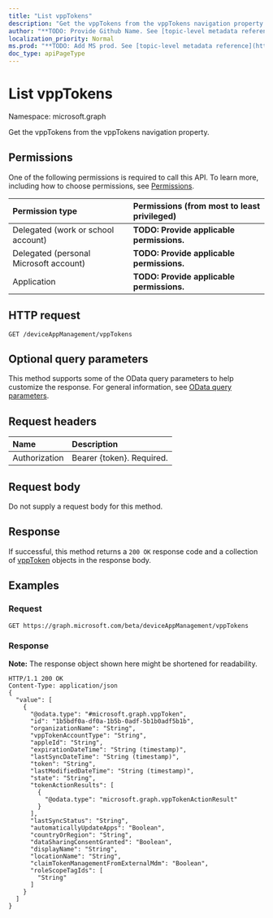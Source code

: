 ```yaml
---
title: "List vppTokens"
description: "Get the vppTokens from the vppTokens navigation property."
author: "**TODO: Provide Github Name. See [topic-level metadata reference](https://msgo.azurewebsites.net/add/document/guidelines/metadata.html#topic-level-metadata)**"
localization_priority: Normal
ms.prod: "**TODO: Add MS prod. See [topic-level metadata reference](https://msgo.azurewebsites.net/add/document/guidelines/metadata.html#topic-level-metadata)**"
doc_type: apiPageType
---
```


# List vppTokens

Namespace: microsoft.graph

Get the vppTokens from the vppTokens navigation property.

## Permissions
One of the following permissions is required to call this API. To learn more, including how to choose permissions, see [Permissions](/concepts/permissions-reference.md).

|Permission type|Permissions (from most to least privileged)|
|:---|:---|
|Delegated (work or school account)|**TODO: Provide applicable permissions.**|
|Delegated (personal Microsoft account)|**TODO: Provide applicable permissions.**|
|Application|**TODO: Provide applicable permissions.**|

## HTTP request

<!-- {
  "blockType": "ignored"
}
-->
``` http
GET /deviceAppManagement/vppTokens
```

## Optional query parameters
This method supports some of the OData query parameters to help customize the response. For general information, see [OData query parameters](/graph/query-parameters).

## Request headers
|Name|Description|
|:---|:---|
|Authorization|Bearer {token}. Required.|

## Request body
Do not supply a request body for this method.

## Response

If successful, this method returns a `200 OK` response code and a collection of [vppToken](../resources/vpptoken.md) objects in the response body.

## Examples

### Request
<!-- {
  "blockType": "request",
  "name": "get_vpptoken"
}
-->
``` http
GET https://graph.microsoft.com/beta/deviceAppManagement/vppTokens
```

### Response
**Note:** The response object shown here might be shortened for readability.
<!-- {
  "blockType": "response",
  "truncated": true,
  "@odata.type": "collection(microsoft.graph.vpptoken)"
}
-->
``` http
HTTP/1.1 200 OK
Content-Type: application/json
{
  "value": [
    {
      "@odata.type": "#microsoft.graph.vppToken",
      "id": "1b5bdf0a-df0a-1b5b-0adf-5b1b0adf5b1b",
      "organizationName": "String",
      "vppTokenAccountType": "String",
      "appleId": "String",
      "expirationDateTime": "String (timestamp)",
      "lastSyncDateTime": "String (timestamp)",
      "token": "String",
      "lastModifiedDateTime": "String (timestamp)",
      "state": "String",
      "tokenActionResults": [
        {
          "@odata.type": "microsoft.graph.vppTokenActionResult"
        }
      ],
      "lastSyncStatus": "String",
      "automaticallyUpdateApps": "Boolean",
      "countryOrRegion": "String",
      "dataSharingConsentGranted": "Boolean",
      "displayName": "String",
      "locationName": "String",
      "claimTokenManagementFromExternalMdm": "Boolean",
      "roleScopeTagIds": [
        "String"
      ]
    }
  ]
}
```

